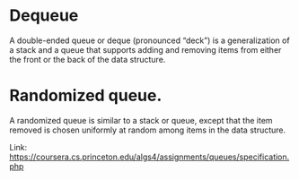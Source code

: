 # Dequeue
 A double-ended queue or deque (pronounced “deck”) is a generalization of a stack and a queue that supports adding and removing items from either the front or the back of the data structure.

# Randomized queue. 
A randomized queue is similar to a stack or queue, except that the item removed is chosen uniformly at random among items in the data structure.

Link: https://coursera.cs.princeton.edu/algs4/assignments/queues/specification.php